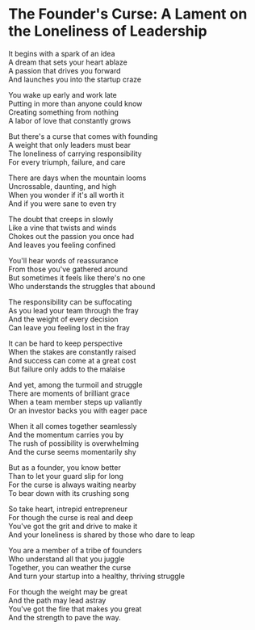 # The Founder's Curse: A Lament on the Loneliness of Leadership

It begins with a spark of an idea  
A dream that sets your heart ablaze  
A passion that drives you forward  
And launches you into the startup craze  

You wake up early and work late  
Putting in more than anyone could know  
Creating something from nothing  
A labor of love that constantly grows  

But there's a curse that comes with founding  
A weight that only leaders must bear  
The loneliness of carrying responsibility  
For every triumph, failure, and care  

There are days when the mountain looms  
Uncrossable, daunting, and high  
When you wonder if it's all worth it  
And if you were sane to even try  

The doubt that creeps in slowly  
Like a vine that twists and winds  
Chokes out the passion you once had  
And leaves you feeling confined  

You'll hear words of reassurance  
From those you've gathered around  
But sometimes it feels like there's no one  
Who understands the struggles that abound  

The responsibility can be suffocating  
As you lead your team through the fray  
And the weight of every decision  
Can leave you feeling lost in the fray  

It can be hard to keep perspective  
When the stakes are constantly raised  
And success can come at a great cost  
But failure only adds to the malaise  

And yet, among the turmoil and struggle  
There are moments of brilliant grace  
When a team member steps up valiantly  
Or an investor backs you with eager pace  

When it all comes together seamlessly  
And the momentum carries you by  
The rush of possibility is overwhelming  
And the curse seems momentarily shy  

But as a founder, you know better  
Than to let your guard slip for long  
For the curse is always waiting nearby  
To bear down with its crushing song  

So take heart, intrepid entrepreneur  
For though the curse is real and deep  
You've got the grit and drive to make it  
And your loneliness is shared by those who dare to leap  

You are a member of a tribe of founders  
Who understand all that you juggle  
Together, you can weather the curse  
And turn your startup into a healthy, thriving struggle  

For though the weight may be great  
And the path may lead astray  
You've got the fire that makes you great  
And the strength to pave the way.